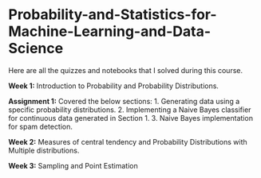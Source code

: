 # Probability-and-Statistics-for-Machine-Learning-and-Data-Science
Here are all the quizzes and notebooks that I solved during this course.

**Week 1:** Introduction to Probability and Probability Distributions.

**Assignment 1:** Covered the below sections:
			1. Generating data using a specific probability distributions.
			2. Implementing a Naive Bayes classifier for continuous data generated in Section 1.
			3. Naive Bayes implementation for spam detection.
			
**Week 2:** Measures of central tendency and Probability Distributions with Multiple distributions.

**Week 3:** Sampling and Point Estimation
